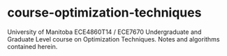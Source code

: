 # course-optimization-techniques
University of Manitoba ECE4860T14 / ECE7670 Undergraduate and Graduate Level course on Optimization Techniques. Notes and algorithms contained herein.
